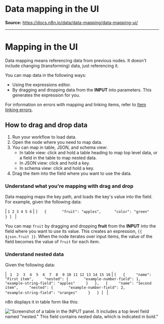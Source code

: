 # Data mapping in the UI

**Source:** https://docs.n8n.io/data/data-mapping/data-mapping-ui/

---

# Mapping in the UI

Data mapping means referencing data from previous nodes. It doesn't include changing (transforming) data, just referencing it.

You can map data in the following ways:

- Using the expressions editor.
- By dragging and dropping data from the **INPUT** into parameters. This generates the expression for you.

For information on errors with mapping and linking items, refer to [Item linking errors](../data-item-linking/item-linking-errors/).

## How to drag and drop data

1. Run your workflow to load data.
2. Open the node where you need to map data.
3. You can map in table, JSON, and schema view:
   - In table view: click and hold a table heading to map top level data, or a field in the table to map nested data.
   - In JSON view: click and hold a key.
   - In schema view: click and hold a key.
4. Drag the item into the field where you want to use the data.

### Understand what you're mapping with drag and drop

Data mapping maps the key path, and loads the key's value into the field. For example, given the following data:

| ``` 1 2 3 4 5 6 ``` | ``` [ 	{ 		"fruit": "apples", 		"color": "green" 	} ]  ``` |

You can map `fruit` by dragging and dropping **fruit** from the **INPUT** into the field where you want to use its value. This creates an expression, `{{ $json.fruit }}`. When the node iterates over input items, the value of the field becomes the value of `fruit` for each item.

### Understand nested data

Given the following data:

| ```  1  2  3  4  5  6  7  8  9 10 11 12 13 14 15 16 ``` | ``` [   {     "name": "First item",     "nested": {       "example-number-field": 1,       "example-string-field": "apples"     }   },   {     "name": "Second item",     "nested": {       "example-number-field": 2,       "example-string-field": "oranges"     }   } ]  ``` |

n8n displays it in table form like this:

!["Screenshot of a table in the INPUT panel. It includes a top level field named "nested." This field contains nested data, which is indicated in bold."](../../../_images/data/data-mapping/nested-data.png)
